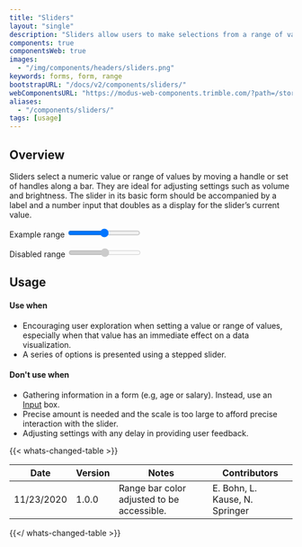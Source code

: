 ```yaml
---
title: "Sliders"
layout: "single"
description: "Sliders allow users to make selections from a range of values."
components: true
componentsWeb: true
images:
  - "/img/components/headers/sliders.png"
keywords: forms, form, range
bootstrapURL: "/docs/v2/components/sliders/"
webComponentsURL: "https://modus-web-components.trimble.com/?path=/story/components-slider--default"
aliases:
  - "/components/sliders/"
tags: [usage]
---
```


## Overview

Sliders select a numeric value or range of values by moving a handle or set of handles along a bar. They are ideal for adjusting settings such as volume and brightness. The slider in its basic form should be accompanied by a label and a number input that doubles as a display for the slider’s current value.

<div class="mx-auto w-75">
<label for="customRange1" class="form-label">Example range</label>
<input type="range" class="form-range mb-3" id="customRange1">

<label for="disabledRange" class="form-label">Disabled range</label>
<input type="range" class="form-range" id="disabledRange" disabled>

</div>

## Usage

#### Use when

- Encouraging user exploration when setting a value or range of values, especially when that value has an immediate effect on a data visualization.
- A series of options is presented using a stepped slider.

#### Don't use when

- Gathering information in a form (e.g, age or salary). Instead, use an [Input](/components/web/inputs/) box.
- Precise amount is needed and the scale is too large to afford precise interaction with the slider.
- Adjusting settings with any delay in providing user feedback.

{{< whats-changed-table >}}

| Date       | Version | Notes                                      | Contributors                   |
| ---------- | ------- | ------------------------------------------ | ------------------------------ |
| 11/23/2020 | 1.0.0   | Range bar color adjusted to be accessible. | E. Bohn, L. Kause, N. Springer |

{{</ whats-changed-table >}}

